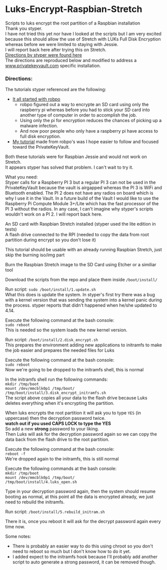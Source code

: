 # Luks-Encrypt-Raspbian-Stretch
Scripts to luks encrypt the root partition of a Raspbian installation  
Thank you styper.  
I have not tried this yet nor have I looked at the scripts but I am very excited because this should allow the use of Stretch with LUKs Full Disk Encryption whereas before we were limited to staying with Jessie.  
I will report back here after trying this on Stretch.  
[Directions by styper were found here](https://www.raspberrypi.org/forums/viewtopic.php?t=219867)  
The directions are reproduced below and modified to address a www.privatekeyvault.com specific installation.  

### Directions:  
The tutorials styper referenced are the following:  
* [It all started with robpo](https://robpol86.com/raspberry_pi_luks.html)  
  * robpo figured out a way to encrypte an SD card using only the raspberry pi whereas before you had to stick your SD card into another type of computer in order to accomplish the job.  
  * Using only the pi for encryption reduces the chances of picking up a malware infection.  
  * And now poor people who only have a raspberry pi have access to full disk encryption.  
* [My tutorial](https://github.com/johnshearing/PrivateKeyVault#setup-luks-full-disk-encryption) made from robpo's was I hope easier to follow and focused toward the PrivateKeyVault.  

Both these tutorials were for Raspbian Jessie and would not work on Stretch.  
It appears styper has solved that problem. I can't wait to try it.  


What you need:  
Styper calls for a Raspberry PI 3 but a regular PI 3 can not be used in the PrivateKeyVault because the vault is airgapped whereas the PI 3 is WiFi and Bluetooth enabled. The PI 2 does not have any radios on board which is why I use it in the Vault. In a future build of the Vault I would like to use the Raspberry Pi Compute Module 3+/Lite which has the fast processor of the PI 3 without the radios. In any case, I can't imagine why styper's scripts wouldn't work on a PI 2. I will report back here.  

An SD card with Raspbian Stretch installed (styper used the lite edition in tests)  
A flash drive connected to the RPI (needed to copy the data from root partition during encrypt so you don't lose it)  

This tutorial should be usable with an already running Raspbian Stretch, just skip the burning iso/img part  

Burn the Raspbian Stretch image to the SD Card using Etcher or a similiar tool  

Download the scripts from the repo and place them inside `/boot/install/`    

Run script: `sudo /boot/install/1.update.sh`  
What this does is update the system. In styper's first try there was a bug with a kernel version that was sending the system into a kernel panic during the process. styper reports that didn't happened when he/she updated to 4.14.  

Execute the following command at the bash console:  
`sudo reboot`  
This is needed so the system loads the new kernel version.  

Run script: `/boot/install/2.disk_encrypt.sh`  
This prepares the environment adding new applications to initramfs to make the job easier and prepares the needed files for Luks

Execute the following command at the bash console:  
`sudo reboot`  
Now we're going to be dropped to the initramfs shell, this is normal

In the initramfs shell run the following commands:  
`mkdir /tmp/boot`  
`mount /dev/mmcblk0p1 /tmp/boot/`  
`/tmp/boot/install/3.disk_encrypt_initramfs.sh`  
The script above copies all your data to the flash drive because Luks deletes everything when it's encrypting the partition.  

When luks encrypts the root partition it will ask you to type `YES` (in uppercase) then the decryption password twice.   
**watch out if you used CAPS LOCK to type the YES**  
So add a new **strong** password to your liking.  
Then Luks will ask for the decryption password again so we can copy the data back from the flash drive to the root partition.  

Execute the following command at the bash console:  
`reboot -f`  
We're dropped again to the initramfs, this is still normal  

Execute the following commands at the bash console:  
`mkdir /tmp/boot`  
`mount /dev/mmcblk0p1 /tmp/boot/`  
`/tmp/boot/install/4.luks_open.sh`   

Type in your decryption password again, then the system should resume booting as normal, at this point all the data is encrypted already, we just need to rebuild the initramfs.  

Run script: `/boot/install/5.rebuild_initram.sh`  

There it is, once you reboot it will ask for the decrypt password again every time now.  

Some notes:  
* There is probably an easier way to do this using chroot so you don't need to reboot so much but I don't know how to do it yet.  
* I added expect to the initramfs hook because I'll probably add another script to auto generate a strong password, it can be removed though.  
